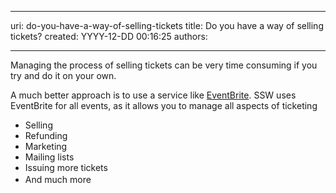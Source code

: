 

---
uri: do-you-have-a-way-of-selling-tickets
title: Do you have a way of selling tickets?
created: YYYY-12-DD 00:16:25
authors:

---




<span class='intro'> <p class="ssw15-rteElement-P">Managing the process of selling tickets can be very time consuming if you try and do it on your own.&#160;​​</p> </span>

<p>​A much better approach is to use a service like <a href="http&#58;//www.eventbrite.com/">EventBrite</a>. SSW uses EventBrite for all events, as it allows you to manage all aspects of ticketing</p><ul><li>Selling</li><li>Refunding</li><li>Marketing</li><li>Mailing lists</li><li>Issuing more tickets</li><li><span style="line-height&#58;1.6;">And much mo</span><span style="line-height&#58;1.6;">re</span><span style="line-height&#58;1.6;">​</span><br></li></ul>


